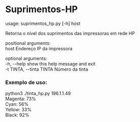 # Suprimentos-HP
usage: suprimentos_hp.py [-h] host  

Retorna o nível dos suprimentos das impressoras em rede HP  

positional arguments:  
  host        Endereço IP da impressora  

optional arguments:  
  -h, --help  show this help message and exit  
  -t TINTA, --tinta TINTA
                        Número da tinta

### Exemplo de uso:

python3 ./tinta_hp.py 196.1.1.49  
Magenta: 73%  
Cyan: 56%  
Yellow: 33%  
Black: 92%  
